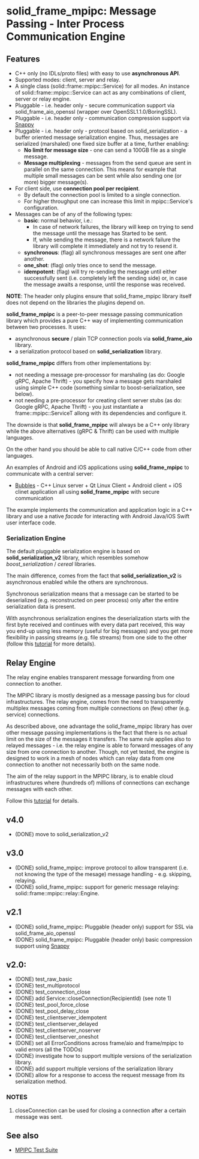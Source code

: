 # solid_frame_mpipc: Message Passing - Inter Process Communication Engine

## Features

 * C++ only (no IDLs/proto files) with easy to use **asynchronous API**.
 * Supported modes: client, server and relay.
 * A single class (solid::frame::mpipc::Service) for all modes. An instance of solid::frame::mpipc::Service can act as any combinations of client, server or relay engine.
 * Pluggable - i.e. header only - secure communication support via solid_frame_aio_openssl (wrapper over OpenSSL1.1.0/BoringSSL).
 * Pluggable - i.e. header only - communication compression support via [Snappy](https://google.github.io/snappy/)
 * Pluggable - i.e. header only - protocol based on solid_serialization - a buffer oriented message serialization engine. Thus, messages are serialized (marshaled) one fixed size buffer at a time, further enabling:
    * **No limit for message size** - one can send a 100GB file as a single message.
    * **Message multiplexing** - messages from the send queue are sent in parallel on the same connection. This means for example that multiple small messages can be sent while also sending one (or more) bigger message(s).
 * For client side, use **connection pool per recipient**.
    * By default the connection pool is limited to a single connection.
    * For higher throughput one can increase this limit in mpipc::Service's configuration.
 * Messages can be of any of the following types:
    * __basic__: normal behavior, i.e.:
        * In case of network failures, the library will keep on trying to send the message until the message has Started to be sent.
        * If, while sending the message, there is a network failure the library will complete it immediately and not try to resend it.
    * __synchronous__: (flag) all synchronous messages are sent one after another.
    * __one_shot__: (flag) only tries once to send the message.
    * __idempotent__: (flag) will try re-sending the message until either successfully sent (i.e. completely left the sending side) or, in case the message awaits a response, until the response was received.

__NOTE__: The header only plugins ensure that solid_frame_mpipc library itself does not depend on the libraries the plugins depend on.

**solid_frame_mpipc** is a peer-to-peer message passing communication library which provides a pure C++ way of implementing communication between two processes. It uses:
 * asynchronous **secure** / plain TCP connection pools via **solid_frame_aio** library.
 * a serialization protocol based on **solid_serialization** library.

**solid_frame_mpipc** differs from other implementations by:
 * not needing a message pre-processor for marshaling (as do: Google gRPC, Apache Thrift) - you specify how a message gets marshaled using simple C++ code (something similar to boost-serialization, see below).
 * not needing a pre-processor for creating client server stubs (as do: Google gRPC, Apache Thrift) - you just instantiate a frame::mpipc::ServiceT allong with its dependencies and configure it.

The downside is that **solid_frame_mpipc** will always be a C++ only library while the above alternatives (gRPC & Thrift) can be used with multiple languages.

On the other hand you should be able to call native C/C++ code from other languages.

An examples of Android and iOS applications using **solid_frame_mpipc** to communicate with a central server:
 * [Bubbles](https://github.com/vipalade/bubbles) - C++ Linux server + Qt Linux Client + Android client + iOS clinet application  all using **solid_frame_mpipc** with secure communication

The example implements the communication and application logic in a C++ library and use a native _facade_ for interacting with Android Java/iOS Swift user interface code.

### Serialization Engine

The default pluggable serialization engine is based on **solid_serialization_v2** library, which resembles somehow _boost_serialization_ / _cereal_ libraries.

The main difference, comes from the fact that **solid_serialization_v2** is asynchronous enabled while the others are synchronous.

Synchronous serialization means that a message can be started to be deserialized (e.g. reconstructed on peer process) only after the entire serialization data is present.

With asynchronous serialization engines the deserialization starts with the first byte received and continues with every data part received, this way you end-up using less memory (useful for big messages) and you get more flexibility in passing streams (e.g. file streams) from one side to the other (follow this [tutorial](../../../tutorials/mpipc_file) for more details).


## <a id="relay_engine"></a>Relay Engine

The relay engine enables transparent message forwarding from one connection to another.

The MPIPC library is mostly designed as a message passing bus for cloud infrastructures. The relay engine, comes from the need to transparently multiplex messages coming from multiple connections on (few) other (e.g. service) connections.

As described above, one advantage the solid_frame_mpipc library has over other message passing implementations is the fact that there is no actual limit on the size of the messages  it transfers. The same rule applies also to relayed messages - i.e. the relay engine is able to forward messages of any size from one connection to another.
Though, not yet tested, the engine is designed to work in a mesh of nodes which can relay data from one connection to another not necessarily both on the same node.

The aim of the relay support in the MPIPC library, is to enable cloud infrastructures where (hundreds of) millions of connections can exchange messages with each other.

Follow this [tutorial](../../../tutorials/mpipc_echo_relay) for details.

## v4.0
* (DONE) move to solid_serialization_v2

## v3.0
* (DONE) solid_frame_mpipc: improve protocol to allow transparent (i.e. not knowing the type of the mesage) message handling - e.g. skipping, relaying.
* (DONE) solid_frame_mpipc: support for generic message relaying: solid::frame::mpipc::relay::Engine. 

## v2.1
* (DONE) solid_frame_mpipc: Pluggable (header only) support for SSL via solid_frame_aio_openssl
* (DONE) solid_frame_mpipc: Pluggable (header only) basic compression support using [Snappy](https://google.github.io/snappy/)


## v2.0:
* (DONE) test_raw_basic
* (DONE) test_multiprotocol
* (DONE) test_connection_close
* (DONE) add Service::closeConnection(RecipientId) (see note 1)
* (DONE) test_pool_force_close
* (DONE) test_pool_delay_close
* (DONE) test_clientserver_idempotent
* (DONE) test_clientserver_delayed
* (DONE) test_clientserver_noserver
* (DONE) test_clientserver_oneshot
* (DONE) set all ErrorConditions across frame/aio and frame/mpipc to valid errors (all the TODOs)
* (DONE) investigate how to support multiple versions of the serialization library.
* (DONE) add support multiple versions of the serialization library
* (DONE) allow for a response to access the request message from its serialization method.

### NOTES
1. closeConnection can be used for closing a connection after a certain message was sent.

## See also
* [MPIPC Test Suite](test/README.md)
